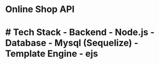 <h1> Online Shop API <h1/>
# Tech Stack
- Backend
  - Node.js
- Database
  - Mysql (Sequelize)
- Template Engine
  - ejs
